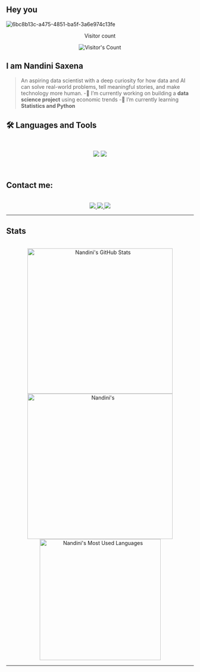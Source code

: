 ## Hey you

![6bc8b13c-a475-4851-ba5f-3a6e974c13fe](https://github.com/user-attachments/assets/83148c36-9b13-4436-afe9-81676b772875)
<div align="center"> 
  <p>Visitor count</p>
  <img src="https://profile-counter.glitch.me/nandini1612/count.svg" alt="Visitor's Count" />
</div>

## I am Nandini Saxena
>An aspiring data scientist with a deep curiosity for how data and AI can solve real-world problems, tell meaningful stories, and make technology more human.
>-🔭 I’m currently working on building a **data science project** using economic trends
>-🌱 I’m currently learning **Statistics and Python**

## 🛠️ Languages and Tools
<br>
<p align="center">
  <img src="https://skillicons.dev/icons?i=java,spring,ts,flask,gcp,nodejs,react,maven,mongodb,postgres,py,ai,c" />
  <img src="https://skillicons.dev/icons?i=html,css,vue,tailwind,js,docker,electron,vue,mysql,postman,git,opencv,figma" />
</p>
<br>

## Contact me:
<br>
<div align="center">
  <a href="monalika1612@gmail.com">
    <img src="https://img.shields.io/badge/Gmail-333333?style=for-the-badge&logo=gmail&logoColor=red" />
  </a>
  <a href="https://linkedin.com/in/nandini1111" target="_blank">
    <img src="https://img.shields.io/badge/LinkedIn-0077B5?style=for-the-badge&logo=linkedin&logoColor=white" target="_blank" />
  </a>
  <a href="https://medium.com/@monalika1612" target="_blank">
    <img src="https://img.shields.io/badge/Medium-000000?style=for-the-badge&logo=medium&logoColor=white" target="_blank" />
  </a>
</div>  
<hr>

## Stats

<br>

<div align=center>
  <img width=390 src="https://github-readme-stats.vercel.app/api?username=nandini1612&theme=transparent&count_private=true&show_icons=true&rank_icon=github&locale=en" alt="Nandini's GitHub Stats" />
  <img width=390 src="https://github-readme-streak-stats.herokuapp.com/?user=nandini1612&theme=transparent&count_private=true&border_radius=10&locale=en" alt="Nandini's" />
  <img width=325 src="https://github-readme-stats.vercel.app/api/top-langs?username=nandini1612&theme=transparent&layout=donut&hide=css&langs_count=8&border_radius=10&show_icons=true&locale=en" alt="Nandini's Most Used Languages" />
</div>

<hr>



<!--
**nandini1612/nandini1612** is a ✨ _special_ ✨ repository because its `README.md` (this file) appears on your GitHub profile.

Here are some ideas to get you started:

- 🔭 I’m currently working on ...
- 🌱 I’m currently learning ...
- 👯 I’m looking to collaborate on ...
- 🤔 I’m looking for help with ...
- 💬 Ask me about ...
- 📫 How to reach me: ...
- 😄 Pronouns: ...
- ⚡ Fun fact: ...
-->
